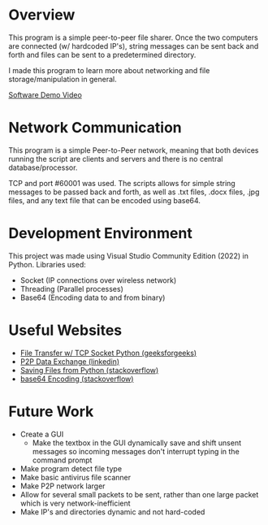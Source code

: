# Overview

This program is a simple peer-to-peer file sharer. Once the two computers are connected (w/ hardcoded IP's), string messages can be sent back and forth and files can be sent to a predetermined directory. 

I made this program to learn more about networking and file storage/manipulation in general. 


[Software Demo Video](http://youtube.link.goes.here)

# Network Communication

This program is a simple Peer-to-Peer network, meaning that both devices running the script are clients and servers and there is no central database/processor.

TCP and port #60001 was used. The scripts allows for simple string messages to be passed back and forth, as well as .txt files, .docx files, .jpg files, and any text file that can be encoded using base64.

# Development Environment

This project was made using Visual Studio Community Edition (2022) in Python.
Libraries used:
* Socket (IP connections over wireless network)
* Threading (Parallel processes)
* Base64 (Encoding data to and from binary)


# Useful Websites

* [File Transfer w/ TCP Socket Python (geeksforgeeks)](https://www.geeksforgeeks.org/file-transfer-using-tcp-socket-in-python/)
* [P2P Data Exchange (linkedin)](https://www.linkedin.com/pulse/implementing-peer-to-peer-data-exchange-inpython-luis-soares-m-sc-/)
* [Saving Files from Python (stackoverflow)](https://stackoverflow.com/questions/8024248/telling-python-to-save-a-txt-file-to-a-certain-directory-on-windows-and-mac)
* [base64 Encoding (stackoverflow)](https://stackoverflow.com/questions/3715493/encoding-an-image-file-with-base64)

# Future Work

* Create a GUI
	* Make the textbox in the GUI dynamically save and shift unsent messages so incoming messages don't interrupt typing in the command prompt
* Make program detect file type
* Make basic antivirus file scanner
* Make P2P network larger
* Allow for several small packets to be sent, rather than one large packet which is very network-inefficient
* Make IP's and directories dynamic and not hard-coded